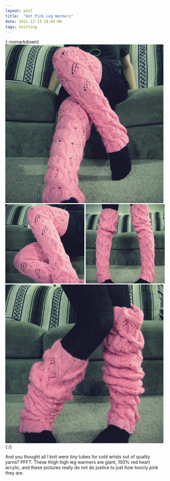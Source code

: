 ```yaml
---
layout: post
title:  "Hot Pink Leg Warmers"
date: 2011-12-13 18:05:00
tags: knitting
---
```

{::nomarkdown}
<img src="/uploads/2011/12/pink01.jpg">
<img src="/uploads/2011/12/pink02.jpg">
<img src="/uploads/2011/12/pink03.jpg">
<img src="/uploads/2011/12/pink04.jpg">
{:/}

And you thought all I knit were tiny tubes for cold wrists out of quality yarns? PFFT. These thigh high leg warmers are giant, 100% red heart acrylic, and these pictures really do not do justice to just how toxicly pink they are.
